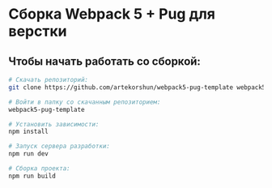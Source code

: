<h1>Сборка Webpack 5 + Pug для верстки</h1>

## Чтобы начать работать со сборкой:

``` bash
# Скачать репозиторий:
git clone https://github.com/artekorshun/webpack5-pug-template webpack5-pug-template

# Войти в папку со скачанным репозиторием:
webpack5-pug-template

# Установить зависимости:
npm install

# Запуск сервера разработки:
npm run dev

# Сборка проекта:
npm run build
```

